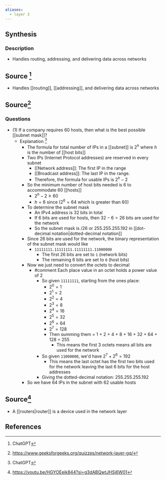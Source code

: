 ```yaml
---
aliases:
  - layer 3
---
```

## Synthesis
### Description
- Handles routing, addressing, and delivering data across networks
## Source [^1]
- Handles [[routing]], [[addressing]], and delivering data across networks
## Source[^2]
### Questions
- (1) If a company requires 60 hosts, then what is the best possible [[subnet mask]]?
	- Explanation [^1]
		- The formula for total number of IPs in a [[subnet]] is $2^h$ where $h$ is the number of [[host bits]]
		- Two IPs (Internet Protocol addresses) are reserved in every subnet
			- [[Network address]]: The first IP in the range
			- [[Broadcast address]]: The last IP in the range. 
			- Therefore, the formula for usable IPs is $2^h-2$ 
		- So the minimum number of host bits needed is 6 to accommodate 60 [[hosts]]
			- $2^h-2 \ge 60$
			- $h = 6$ since ($2^6 = 64$ which is greater than 60)
		- To determine the subnet mask
			- An IPv4 address is 32 bits in total
			- If 6 bits are used for hosts, then $32-6 = 26$ bits are used for the network
			- So the subnet mask is $/26$ or $255.255.255.192$ in [[dot-decimal notation|dotted-decimal notation]]
		- Since 26 bits are used for the network, the binary representation of the subnet mask would like
			- `11111111.11111111.11111111.11000000`
				- The first 26 bits are set to `1` (network bits)
				- The remaining 6 bits are set to `0` (host bits)
		- Now we just need to convert the octets to decimal
			- #comment Each place value in an octet holds a power value of 2
				- So given `11111111`, starting from the ones place:
					- $2^0 = 1$
					- $2^1 = 2$
					- $2^2 = 4$
					- $2^3 = 8$
					- $2^4 = 16$
					- $2^5 = 32$
					- $2^6 = 64$
					- $2^7 = 128$
					- Then summing them = 1 + 2 + 4 + 8 + 16 + 32 + 64 + 128 = 255
						- This means the first 3 octets means all bits are used for the network
				- So given `11000000`, we'd have $2^7+2^6 = 192$
					- This means the last octet has the first two bits used for the network leaving the last 6 bits for the host addresses
				- Giving the dotted-decimal notation: $255.255.255.192$ 
		- So we have 64 IPs in the subnet with 62 usable hosts

## Source[^3]
- A [[routers|router]] is a device used in the network layer
## References

[^1]: ChatGPT
[^2]: https://www.geeksforgeeks.org/quizzes/network-layer-gq/
[^3]: https://youtu.be/HGYOEeik844?si=g3dABQwtJHSi6W01